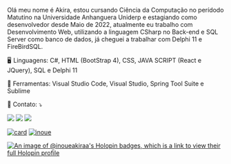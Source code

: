 <p align="left">
  Olá meu nome é Akira, estou cursando Ciência da Computação no perídodo Matutino na Universidade Anhanguera Uniderp e estagiando como desenvolvedor desde Maio de 2022, atualmente eu trabalho com Desenvolvimento Web, utilizando a linguagem CSharp no Back-end e SQL Server como banco de dados, já cheguei a trabalhar com Delphi 11 e FireBirdSQL.
</p>

<p align="left">
  🖥️  Linguagens: C#, HTML (BootStrap 4), CSS, JAVA SCRIPT (React e JQuery), SQL e Delphi 11 </strong>
</p>

<p align="left">
  💼 Ferramentas: Visual Studio Code, Visual Studio, Spring Tool Suite e Sublime </strong>
</p>

<p align="left">
  💌 Contato: ⤵️
</p>

<p align="left">
  <a href="#" alt="Gmail">
  <img src="https://img.shields.io/badge/-Gmail-FF0000?style=flat-square&labelColor=FF0000&logo=gmail&logoColor=white&link=jrakirag@gmail.com" /></a>

  <a href="https://br.linkedin.com/in/renato-akira-inoue-junior-3a0845215" alt="Linkedin">
  <img src="https://img.shields.io/badge/-Linkedin-0e76a8?style=flat-square&logo=Linkedin&logoColor=white&link=https://br.linkedin.com/in/renato-akira-inoue-junior-3a0845215" /></a>

  <a href="https://www.instagram.com/akira.ij" alt="Instagram">
  <img src="https://img.shields.io/badge/-Instagram-DF0174?style=flat-square&labelColor=DF0174&logo=instagram&logoColor=white&link=https://www.instagram.com/akira.ij"/></a>
  
  [![card](https://github-readme-stats.vercel.app/api?username=inoueakiraa&theme=tokyonight)](https://github.com/anuraghazra/github-readme-stats)
  [![inoue](https://github-readme-stats.vercel.app/api/top-langs/?username=inoueakiraa&hide=html&layout=compact&theme=tokyonight)](https://github.com/anuraghazra/github-readme-stats)

 
</p>  

[![An image of @inoueakiraa's Holopin badges, which is a link to view their full Holopin profile](https://holopin.me/inoueakiraa)](https://holopin.io/@inoueakiraa)

